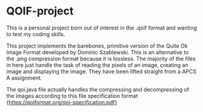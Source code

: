 # QOIF-project

This is a personal project born out of interest in the .qoif format and wanting to test my coding skills.


This project implements the barebones, primitive version of the Quite Ok Image Format developed by Dominic Szablewski. This is an alternative to the .png compression format because it is lossless. The majority of the files in here just handle the task of reading the pixels of an image, creating an image and displaying the image. They have been lifted straight from a APCS A assignment.

The qoi.java file actually handles the compressing and decompressing of the images according to this file specification format {https://qoiformat.org/qoi-specification.pdf}
